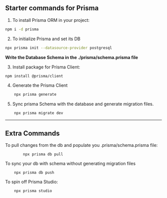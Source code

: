 ## Starter commands for Prisma


1. To install Prisma ORM in your project:
```sh
npm i -d prisma
```

2. To initialize Prisma and set its DB 
```sh
npx prisma init --datasource-provider postgresql
```

**Write the Database Schema in the ./prisma/schema.prisma file**

3. Install package for Prisma Client:
```sh
npm install @prisma/client
```

4. Generate the Prisma Client
```sh
    npx prisma generate
```

5. Sync prisma Schema with the database and generate migration files.
```sh
    npx prisma migrate dev
```



-----------------------------------------

## Extra Commands

To pull changes from the db and populate you .prisma/schema.prisma file:
```bsh
        npx prisma db pull
```

To sync your db with schema without generating migration files
```bsh
    npx prisma db push
```

To spin off Prisma Studio:
```bsh
    npx prisma studio
```
